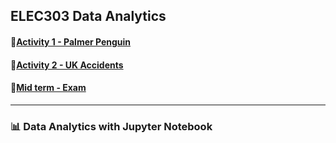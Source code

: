 
## ELEC303 Data Analytics 

#### 🐧[Activity 1 - Palmer Penguin](https://github.com/DwightFC/Activity1Itelec303/blob/main/Activity1.ipynb)
#### 🐧[Activity 2 - UK Accidents](https://github.com/DwightFC/Activity1Itelec303/blob/main/Cana/Activity%202.ipynb)
#### 🐧[Mid term - Exam](https://github.com/DwightFC/Activity1Itelec303/blob/main/Cana/midterm_exam.ipynb)

---

### 📊 Data Analytics with Jupyter Notebook
